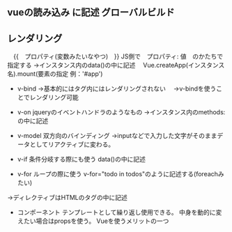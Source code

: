 ## vueの読み込み <head>に記述 グローバルビルド
 <script src="https://unpkg.com/vue@3/dist/vue.global.js"></script>

## レンダリング
　{{　プロパティ(変数みたいなやつ)　}}
 JS側で　プロパティ: 値　のかたちで指定する
 →インスタンス内のdata()の中に記述
　Vue.createApp(インスタンス名).mount(要素の指定 例：'#app')

- v-bind
 →基本的にはタグ内にはレンダリングされない
　→v-bindを使うことでレンダリング可能

- v-on
 jqueryのイベントハンドラのようなもの
 →インスタンス内のmethods: の中に記述

- v-model
 双方向のバインディング
 →inputなどで入力した文字がそのままデータとしてリアクティブに変わる。

- v-if
 条件分岐する際にも使う
 data()の中に記述

- v-for
 ループの際に使う
 v-for="todo in todos"のように記述する(foreachみたい)

→ディレクティブはHTMLのタグの中に記述

- コンポーネント
 テンプレートとして繰り返し使用できる。
 中身を動的に変えたい場合はpropsを使う。
 Vueを使うメリットの一つ
